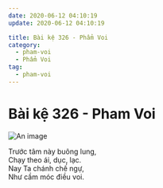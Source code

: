 ```yaml
---
date: 2020-06-12 04:10:19
update: 2020-06-12 04:10:19

title: Bài kệ 326 - Phẩm Voi
category:
  - pham-voi
  - Phẩm Voi
tag:
  - pham-voi
---
```


# Bài kệ 326 - Pham Voi

![An image](/img/pham-voi/pham-voi-326.jpg)

Trước tâm này buông lung,<br>Chạy theo ái, dục, lạc.<br>Nay Ta chánh chế ngự,<br>Như cầm móc điều voi.<br>
